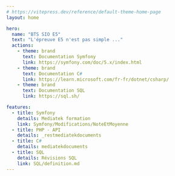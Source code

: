 ```yaml
---
# https://vitepress.dev/reference/default-theme-home-page
layout: home

hero:
  name: "BTS SIO E5"
  text: "L'épreuve E5 n'est pas simple ..."
  actions:
    - theme: brand
      text: Documentation Symfony
      link: https://symfony.com/doc/5.x/index.html
    - theme: brand
      text: Documentation C#
      link: https://learn.microsoft.com/fr-fr/dotnet/csharp/
    - theme: brand
      text: Documentation SQL
      link: https://sql.sh/

features:
  - title: Symfony
    details: Mediatek formation
    link: Symfony/Modifications/NoteEtMoyenne
  - title: PHP - API
    details: _restmediatekdocuments
  - title: C#
    details: mediatekdocuments
  - title: SQL
    details: Révisions SQL
    link: SQL/definition.md
---
```

